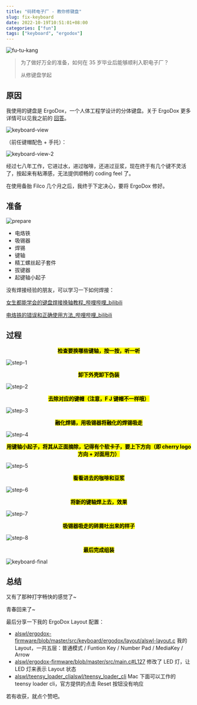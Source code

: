 ```yaml
---
title: "码转电子厂 - 教你修键盘"
slug: fix-keyboard
date: 2022-10-19T10:51:01+08:00
categories: ["fun"]
tags: ["keyboard", "ergodox"]
---
```


![fu-tu-kang](../../static/images/202210/fu-tu-kang.png)


> 为了做好万全的准备，如何在 35 岁毕业后能够顺利入职电子厂？
>
> 从修键盘学起



## 原因



我使用的键盘是 ErgoDox，一个人体工程学设计的分体键盘。关于 ErgoDox 更多详情可以见我之前的 [回答](https://www.zhihu.com/question/52088337/answer/141073759)。

![keyboard-view](../../static/images/202210/keyboard-view.png)


（前任键帽配色 + 手托）：

![keyboard-view-2](../../static/images/202210/keyboard-view-2.png)


经过七八年工作，它进过水，进过咖啡，还进过豆浆，现在终于有几个键不灵活了，按起来有粘滞感，无法提供顺畅的 coding feel 了。



在使用备胎 Filco 几个月之后，我终于下定决心，要将 ErgoDox 修好。

## 准备

![prepare](../../static/images/202210/prepare.png)


- 电烙铁
- 吸锡器
- 焊锡
- 键轴
- 精工螺丝起子套件
- 拔键器
- 起键轴小起子


没有焊接经验的朋友，可以学习一下如何焊接：

[女生都能学会的键盘焊接换轴教程\_哔哩哔哩\_bilibili](https://www.bilibili.com/video/BV1xt4y157LM/)


[电烙铁的错误和正确使用方法\_哔哩哔哩\_bilibili](https://www.bilibili.com/video/BV1Ui4y177kk/)


## 过程

<center><mark><b>检查要换哪些键轴，按一按，听一听</b></mark></center>

![step-1](../../static/images/202210/step-1.png)


<center><mark><b>卸下外壳卸下伪装</b></mark></center>

![step-2](../../static/images/202210/step-2.png)


<center><mark><b>去除对应的键帽（注意，F J 键帽不一样哦）</b></mark></center>

![step-3](../../static/images/202210/step-3.png)



<center><mark><b>融化焊锡，用吸锡器将融化的焊锡吸走</b></mark></center>


![step-4](../../static/images/202210/step-4.png)



<center><mark><b>用键轴小起子，将其从正面摘除，记得有个软卡子，要上下方向（即 cherry logo 方向 + 对面用力）</b></mark></center>

![step-5](../../static/images/202210/step-5.png)


<center><mark><b>看看进去的咖啡和豆浆</b></mark></center>

![step-6](../../static/images/202210/step-6.png)



<center><mark><b>将新的键轴焊上去，效果</b></mark></center>

![step-7](../../static/images/202210/step-7.png)



<center><mark><b>吸锡器吸走的碎屑吐出来的样子</b></mark></center>

![step-8](../../static/images/202210/step-8.png)



<center><mark><b>最后完成组装</b></mark></center>

![keyboard-final](../../static/images/202210/keyboard-final.png)



## 总结

又有了那种打字畅快的感觉了~

青春回来了~




最后分享一下我的 ErgoDox Layout 配置：


-   [alswl/ergodox-firmware/blob/master/src/keyboard/ergodox/layout/alswl-layout.c](https://link.zhihu.com/?target=https%3A//github.com/alswl/ergodox-firmware/blob/master/src/keyboard/ergodox/layout/alswl-layout.c) 我的 Layout，一共五层：普通模式 / Funtion Key / Number Pad / MediaKey / Arrow
-   [alswl/ergodox-firmware/blob/master/src/main.c#L127](https://link.zhihu.com/?target=https%3A//github.com/alswl/ergodox-firmware/blob/master/src/main.c%23L127) 修改了 LED 灯，让 LED 灯来表示 Layout 状态
-   [alswl/teensy_loader_cli](https://link.zhihu.com/?target=https%3A//github.com/alswl/teensy_loader_cli)[alswl/teensy_loader_cli](https://link.zhihu.com/?target=https%3A//github.com/alswl/teensy_loader_cli) Mac 下面可以工作的 teensy loader cli，官方提供的点击 Reset 按钮没有响应


若有收获，就点个赞吧。
